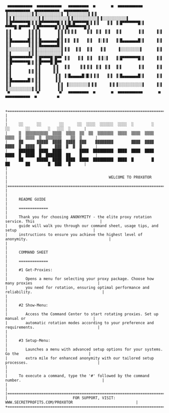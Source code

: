      ▄▄▄▄▄▄▄▄▄▄▄  ▄▄▄▄▄▄▄▄▄▄▄   ▄▄▄▄▄▄▄▄▄  ▄       ▄  ▄▄▄▄▄▄▄▄▄▄▄  ▄▄▄▄▄▄▄▄▄▄▄  ▄▄▄▄▄▄▄▄▄▄▄  ▄▄▄▄▄▄▄▄▄▄▄ 
    ▐░░░░░░░░░░░▌▐░░░░░░░░░░░▌ ▐░░░░░░░░░▌▐░▌     ▐░▌▐░░░░░░░░░░░▌▐░░░░░░░░░░░▌▐░░░░░░░░░░░▌▐░░░░░░░░░░░▌
    ▐░█▀▀▀▀▀▀▀█░▌▐░█▀▀▀▀▀▀▀█░▌▐░█░█▀▀▀▀▀█░▌▐░▌   ▐░▌ ▐░█▀▀▀▀▀▀▀█░▌ ▀▀▀▀█░█▀▀▀▀ ▐░█▀▀▀▀▀▀▀█░▌▐░█▀▀▀▀▀▀▀█░▌
    ▐░▌       ▐░▌▐░▌       ▐░▌▐░▌▐░▌    ▐░▌ ▐░▌ ▐░▌  ▐░▌       ▐░▌     ▐░▌     ▐░▌       ▐░▌▐░▌       ▐░▌
    ▐░█▄▄▄▄▄▄▄█░▌▐░█▄▄▄▄▄▄▄█░▌▐░▌ ▐░▌   ▐░▌  ▐░▐░▌   ▐░█▄▄▄▄▄▄▄█░▌     ▐░▌     ▐░▌       ▐░▌▐░█▄▄▄▄▄▄▄█░▌
    ▐░░░░░░░░░░░▌▐░░░░░░░░░░░▌▐░▌  ▐░▌  ▐░▌   ▐░▌     ▐░░░░░░░░░▌      ▐░▌     ▐░▌       ▐░▌▐░░░░░░░░░░░▌
    ▐░█▀▀▀▀▀▀▀▀▀ ▐░█▀▀▀▀█░█▀▀ ▐░▌   ▐░▌ ▐░▌  ▐░▌░▌   ▐░█▀▀▀▀▀▀▀█░▌     ▐░▌     ▐░█▀▀▀▀▀▀▀█░▌▐░█▀▀▀▀█░█▀▀ 
    ▐░▌          ▐░▌     ▐░▌  ▐░▌    ▐░▌▐░▌ ▐░▌ ▐░▌  ▐░▌       ▐░▌     ▐░▌     ▐░▌       ▐░▌▐░▌     ▐░▌  
    ▐░▌          ▐░▌      ▐░▌ ▐░█▄▄▄▄▄█░█░▌▐░▌   ▐░▌ ▐░█▄▄▄▄▄▄▄█░▌     ▐░▌     ▐░█▄▄▄▄▄▄▄█░▌▐░▌      ▐░▌ 
    ▐░▌          ▐░▌       ▐░▌ ▐░░░░░░░░░▌▐░▌     ▐░▌▐░░░░░░░░░░░▌     ▐░▌     ▐░░░░░░░░░░░▌▐░▌       ▐░▌
     ▀            ▀         ▀   ▀▀▀▀▀▀▀▀▀  ▀       ▀  ▀▀▀▀▀▀▀▀▀▀▀       ▀       ▀▀▀▀▀▀▀▀▀▀▀  ▀         ▀ 


    +===========================================================================================================+                                           
    |                                                                                                           |
    |     ░░      ░░        ░░      ░░  ░░░░  ░░░░░░  ░░░░  ░        ░       ░░       ░░        ░   ░░░  ░      |
    |     ▒  ▒▒▒▒▒▒▒▒▒▒  ▒▒▒▒  ▒▒▒▒  ▒▒  ▒▒  ▒▒▒▒▒▒▒  ▒▒▒▒  ▒▒▒▒  ▒▒▒▒  ▒▒▒▒  ▒  ▒▒▒▒  ▒  ▒▒▒▒▒▒▒    ▒▒  ▒      |
    |     ▓▓      ▓▓▓▓▓  ▓▓▓▓  ▓▓▓▓  ▓▓▓    ▓▓▓▓▓▓▓▓        ▓▓▓▓  ▓▓▓▓  ▓▓▓▓  ▓  ▓▓▓▓  ▓      ▓▓▓  ▓  ▓  ▓      |
    |     ███████  ████  ████        ████  █████████  ████  ████  ████  ████  █  ████  █  ███████  ██    █      |
    |     ██      █████  ████  ████  ████  █████████  ████  █        █       ██       ██        █  ███   █      |
    |                                                                                                           |  
    |                                             WELCOME TO PR0X8TOR                                           |
    |===========================================================================================================|
    |                                                                                                           |
    |     README GUIDE                                                                                          |
    |     =============                                                                                         |
    |     Thank you for choosing ANONYMITY - the elite proxy rotation service. This                             |
    |     guide will walk you through our command sheet, usage tips, and setup                                  |
    |     instructions to ensure you achieve the highest level of anonymity.                                    |
    |                                                                                                           |
    |     COMMAND SHEET                                                                                         |
    |     =============                                                                                         |
    |     #1 Get-Proxies:                                                                                       |
    |        Opens a menu for selecting your proxy package. Choose how many proxies                             |
    |        you need for rotation, ensuring optimal performance and reliability.                               |
    |                                                                                                           |
    |     #2 Show-Menu:                                                                                         |
    |        Access the Command Center to start rotating proxies. Set up manual or                              |
    |        automatic rotation modes according to your preference and requirements.                            |
    |                                                                                                           |
    |     #3 Setup-Menu:                                                                                        |
    |        Launches a menu with advanced setup options for your systems. Go the                               |
    |        extra mile for enhanced anonymity with our tailored setup processes.                               |
    |                                                                                                           |
    |     To execute a command, type the '#' followed by the command number.                                    |
    |                                                                                                           |
    |===========================================================================================================|
    |                             FOR SUPPORT, VISIT: WWW.SECRETPROFITS.COM/PR0X8TOR                            |
    +===========================================================================================================+
